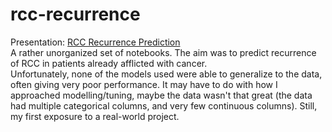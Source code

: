 # rcc-recurrence

Presentation: [RCC Recurrence Prediction](https://docs.google.com/presentation/d/1DmLmKmQNzqLNOZdI-sxlNvaq81jLnAhU/edit?usp=sharing&ouid=115563981610636075357&rtpof=true&sd=true) </br>
A rather unorganized set of notebooks. The aim was to predict recurrence of RCC in patients already afflicted with cancer. </br>
Unfortunately, none of the models used were able to generalize to the data, often giving very poor performance. It may have to do with how I approached modelling/tuning, maybe the data wasn't that great (the data had multiple categorical columns, and very few continuous columns). Still, my first exposure to a real-world project.
